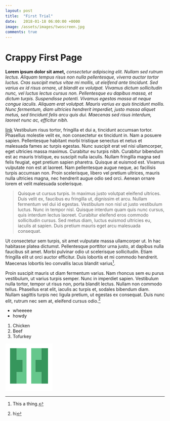 ```yaml
---
layout: post
title:  "First Trial"
date:   2018-01-18 06:00:00 +0000
image: /assets/images/twoscreen.jpg
comments: true
---
```


# Crappy First Page
**Lorem ipsum dolor sit amet,** _consectetur adipiscing elit. Nullam sed rutrum lectus. Aliquam tempus risus non nulla pellentesque, viverra auctor tortor luctus. Cras suscipit metus vitae mi mollis, ut eleifend ante tincidunt. Sed varius ex id risus ornare, ut blandit ex volutpat. Vivamus dictum sollicitudin nunc, vel luctus lectus cursus non. Pellentesque eu dapibus massa, et dictum turpis. Suspendisse potenti. Vivamus egestas massa at neque congue iaculis. Aliquam erat volutpat. Mauris varius ex quis tincidunt mollis. Nunc fermentum, diam ultricies hendrerit imperdiet, justo massa aliquet metus, sed tincidunt felis arcu quis dui. Maecenas sed risus interdum, laoreet nunc ac, efficitur nibh._

[link](http://www.google.com)
Vestibulum risus tortor, fringilla et dui a, tincidunt accumsan tortor. Phasellus molestie velit ex, non consectetur ex tincidunt in. Nam a posuere sapien. Pellentesque habitant morbi tristique senectus et netus et malesuada fames ac turpis egestas. Nunc suscipit erat vel nisi ullamcorper, eget ultricies massa maximus. Curabitur eu turpis nibh. Curabitur bibendum est ac mauris tristique, eu suscipit nulla iaculis. Nullam fringilla magna sed felis feugiat, eget pretium sapien pharetra. Quisque at euismod est. Vivamus vulputate non est at laoreet. Nam pellentesque augue neque, ac facilisis turpis accumsan non. Proin scelerisque, libero vel pretium ultrices, mauris nulla ultricies magna, nec hendrerit augue odio sed orci. Aenean ornare lorem et velit malesuada scelerisque.

>Quisque ut cursus turpis. In maximus justo volutpat eleifend ultrices. Duis velit ex, faucibus eu fringilla ut, dignissim et arcu. Nullam fermentum vel dui id egestas. Vestibulum non nisl ut justo vestibulum luctus. Nunc in tempor nisl. Quisque interdum quam quis nunc cursus, quis interdum lectus laoreet. Curabitur eleifend eros commodo sollicitudin cursus. Sed metus diam, luctus euismod ultricies eu, iaculis at sapien. Duis pretium mauris eget arcu malesuada consequat.

Ut consectetur sem turpis, sit amet vulputate massa ullamcorper ut. In hac habitasse platea dictumst. Pellentesque porttitor urna justo, at dapibus nulla faucibus sit amet. Morbi pulvinar odio ut scelerisque sollicitudin. Etiam fringilla elit ut orci auctor efficitur. Duis lobortis et mi commodo hendrerit. Maecenas lobortis leo convallis lacus blandit varius[^1].

Proin suscipit mauris ut diam fermentum varius. Nam rhoncus sem eu purus vestibulum, ut varius turpis semper. Nunc in imperdiet sapien. Vestibulum nulla tortor, tempor ut risus non, porta blandit lectus. Nullam non commodo tellus. Phasellus erat elit, iaculis ac turpis et, sodales bibendum diam. Nullam sagittis turpis nec ligula pretium, ut egestas ex consequat. Duis nunc elit, rutrum nec sem at, eleifend cursus odio.[^2]

* wheeeee
* howdy
1. Chicken
2. Beef
3. Tofurkey

![word](/images/halve.png)

[^1]: This a thing.
[^2]: hi
